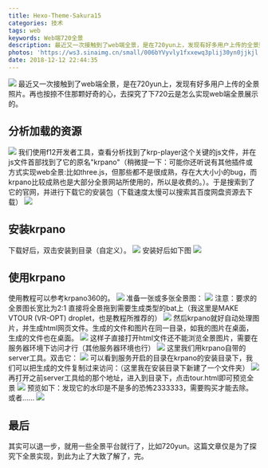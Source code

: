 ```yaml
---
title: Hexo-Theme-Sakura15
categories: 技术
tags: web
keywords: Web端720全景
description: 最近又一次接触到了web端全景，是在720yun上，发现有好多用户上传的全景照片。再也按捺不住那颗好奇的心，去探究了下720云是怎么实现web端全景展示的。
photos: 'https://ws3.sinaimg.cn/small/006bYVyvly1fxxewq3plij30yn0jjkjl.jpg'
date: 2018-12-12 22:44:35
---
```

![](https://ws3.sinaimg.cn/large/006bYVyvly1fxxewq3plij30yn0jjkjl.jpg)
最近又一次接触到了web端全景，是在720yun上，发现有好多用户上传的全景照片。再也按捺不住那颗好奇的心，去探究了下720云是怎么实现web端全景展示的。

## 分析加载的资源
![](https://ws3.sinaimg.cn/large/006bYVyvly1fxxfmcxo7qj30y50idquk.jpg)
我们使用f12开发者工具，查看分析找到了krp-player这个关键的js文件，并在js文件首部找到了它的原名"krpano"（稍微提一下：可能你还听说有其他插件或方式实现web全景:比如three.js，但那些都不是很成熟，存在大大小小的bug，而krpano比较成熟也是大部分全景网站所使用的，所以是收费的。）。于是搜索到了它的官网，并进行下载它的安装包（下载速度太慢可以搜索其百度网盘资源去下载）
![](https://ws4.sinaimg.cn/large/006bYVyvly1fxxfs6y2p3j30ya0jkdvo.jpg)

## 安装krpano

下载好后，双击安装到目录（自定义）。
![](https://ws3.sinaimg.cn/large/006bYVyvly1fxxfxam5wnj30je0ai415.jpg)
安装好后如下图
![](https://ws2.sinaimg.cn/large/006bYVyvly1fxxg9jj5qhj30jh0cejzv.jpg)
## 使用krpano

使用教程可以参考krpano360的。
![](https://wx2.sinaimg.cn/large/006bYVyvly1fxxgaq43fxj30yg0jle2c.jpg)
准备一张或多张全景图：
![](https://ws4.sinaimg.cn/large/006bYVyvly1fxxgchpzo7j30ku0g8wqa.jpg)
注意：要求的全景图长宽比为2:1
直接将全景拖到需要生成类型的bat上（我这里是MAKE VTOUR (VR-OPT) droplet，也是教程所推荐的）
![](https://wx2.sinaimg.cn/large/006bYVyvly1fxxgh02tsuj30ow0czape.jpg)
然后krpano就好自动处理图片，并生成html网页文件。生成的文件和图片在同一目录，如我的图片在桌面，生成的文件也在桌面。
![](https://wx3.sinaimg.cn/large/006bYVyvly1fxxgho6jw9j30pr0dgq6r.jpg)
这样子直接打开html文件还不能浏览全景图片，需要在服务器环境下访问才行（其他服务器环境也行）
![](https://ws2.sinaimg.cn/large/006bYVyvly1fxxglnscr9j30jx0arwgk.jpg)
这里我们用krpano自带的server工具。双击它：
![](https://ws1.sinaimg.cn/large/006bYVyvly1fxxgmkzy46j30jx0dvn5o.jpg)
可以看到服务开启的目录在krpano的安装目录下，我们可以把生成的文件复制过来访问：（这里我在安装目录下新建了一个文件夹）
![](https://ws3.sinaimg.cn/large/006bYVyvly1fxxgp6lkh2j30iu08at9k.jpg)
再打开之前server工具给的那个地址，进入到目录下，点击tour.html即可预览全景
![](https://wx4.sinaimg.cn/large/006bYVyvly1fxxgqim1lvj30na0h042s.jpg)
预览如下：发现它的水印是不是多的恐怖2333333，需要购买才能去除。或者......
![](https://ws2.sinaimg.cn/large/006bYVyvly1fxxgstd1gyj30ye0jhb29.jpg)

## 最后

其实可以退一步，就用一些全景平台就行了，比如720yun。这篇文章仅是为了探究下全景实现，到此为止了大致了解了，完。